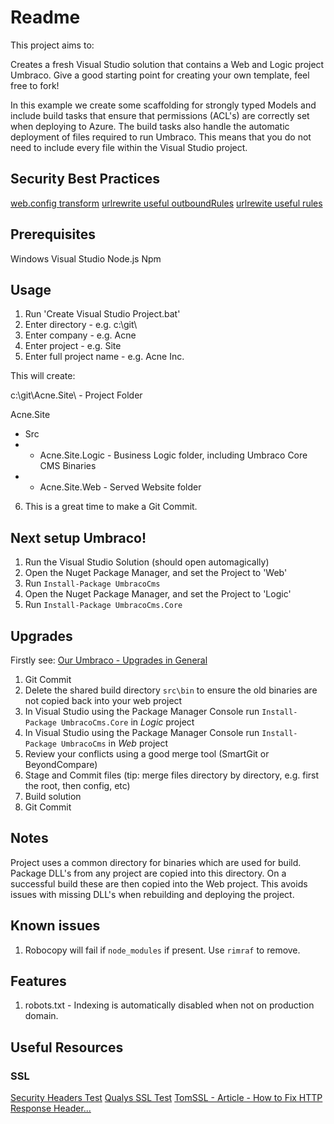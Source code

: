 # Readme

This project aims to:

Creates a fresh Visual Studio solution that contains a Web and Logic project Umbraco.
Give a good starting point for creating your own template, feel free to fork!

In this example we create some scaffolding for strongly typed Models and include
build tasks that ensure that permissions (ACL's) are correctly set when deploying
to Azure. The build tasks also handle the automatic deployment of files required
to run Umbraco. This means that you do not need to include every file within the
Visual Studio project.

## Security Best Practices

[web.config transform](https://github.com/uniquelau/vdb.vs-templates/blob/master/2015/Src/_company_._project_.Web/Web.Release.config)
[urlrewrite useful outboundRules](https://github.com/uniquelau/vdb.vs-templates/blob/master/2015/Src/_company_._project_.Web/Config/RewriteOutboundRules.config)
[urlrewite useful rules](https://github.com/uniquelau/vdb.vs-templates/blob/master/2015/Src/_company_._project_.Web/Config/RewriteRules.config)

## Prerequisites

Windows
Visual Studio
Node.js
Npm

## Usage

1. Run 'Create Visual Studio Project.bat'
2. Enter directory - e.g. c:\git\
3. Enter company - e.g. Acne
4. Enter project - e.g. Site
5. Enter full project name - e.g. Acne Inc.

This will create:

c:\git\Acne.Site\ - Project Folder

Acne.Site
+ Src
+ + Acne.Site.Logic - Business Logic folder, including Umbraco Core CMS Binaries
+ + Acne.Site.Web - Served Website folder

6. This is a great time to make a Git Commit.

## Next setup Umbraco!

1. Run the Visual Studio Solution  (should open automagically)
2. Open the Nuget Package Manager, and set the Project to 'Web'
3. Run `Install-Package UmbracoCms`
4. Open the Nuget Package Manager, and set the Project to 'Logic'
5. Run `Install-Package UmbracoCms.Core`

## Upgrades

Firstly see: [Our Umbraco - Upgrades in General](https://our.umbraco.org/documentation/getting-started/setup/upgrading/general)

1. Git Commit
2. Delete the shared build directory `src\bin` to ensure the old binaries are not copied back into your web project
3. In Visual Studio using the Package Manager Console run `Install-Package UmbracoCms.Core` in *Logic* project
4. In Visual Studio using the Package Manager Console run `Install-Package UmbracoCms` in *Web* project
5. Review your conflicts using a good merge tool (SmartGit or BeyondCompare)
6. Stage and Commit files (tip: merge files directory by directory, e.g. first the root, then config, etc)
7. Build solution
8. Git Commit

## Notes

Project uses a common directory for binaries which are used for build.
Package DLL's from any project are copied into this directory.
On a successful build these are then copied into the Web project.
This avoids issues with missing DLL's when rebuilding and deploying the project.

## Known issues

1. Robocopy will fail if `node_modules` if present. Use `rimraf` to remove.

## Features

1. robots.txt - Indexing is automatically disabled when not on production domain.

## Useful Resources

### SSL

[Security Headers Test](https://securityheaders.io/)
[Qualys SSL Test](https://www.ssllabs.com/ssltest/)
[TomSSL - Article - How to Fix HTTP Response Header...](https://tomssl.com/2016/06/30/how-to-fix-the-http-response-headers-on-azure-web-apps-to-get-an-a-plus-on-securityheaders-io/)


